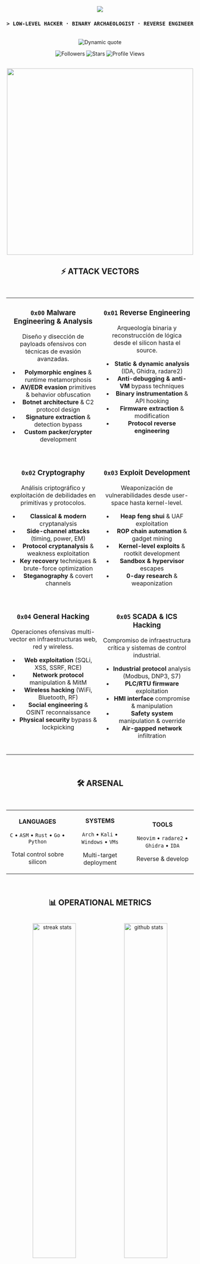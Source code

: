 <div align="center">

<!-- ═══════════════════════════ HEADER ═══════════════════════════ -->

<img src="https://capsule-render.vercel.app/api?type=waving&color=0:00ff41,100:39ff14&height=200&section=header&text=N111X&fontSize=80&fontColor=0a0a0a&animation=twinkling&fontAlignY=35"/>

<br>

### `> LOW-LEVEL HACKER · BINARY ARCHAEOLOGIST · REVERSE ENGINEER`

<br>

<img src="https://readme-typing-svg.demolab.com?font=Fira+Code&size=14&duration=3000&pause=1000&color=00FF41&center=true&vCenter=true&width=600&lines=%22Reverse+engineering+makes+everything+open+source.%22;Every+binary+is+a+puzzle.+Every+exploit+is+a+key.;Stack+frames+are+crime+scenes.+Silence+is+computation." alt="Dynamic quote"/>

<br>

![Followers](https://img.shields.io/github/followers/N111X?style=flat-square&logo=github&logoColor=00ff41&label=FOLLOWERS&labelColor=0a0a0a&color=00ff41)
![Stars](https://img.shields.io/github/stars/N111X?style=flat-square&logo=github&logoColor=00ff41&label=STARS&labelColor=0a0a0a&color=00ff41)
![Profile Views](https://komarev.com/ghpvc/?username=N111X&style=flat-square&color=00ff41&label=INTRUSIONS&labelColor=0a0a0a)

<br>

<!-- ═══════════════════════════ INTRO GIF ═══════════════════════════ -->

<img src="https://media3.giphy.com/media/v1.Y2lkPTc5MGI3NjExMTgyNnlhbnFyYnQwd3J4aXRuMWVkMGlleXgyNTlieTh6bzVjMDA2bSZlcD12MV9pbnRlcm5hbF9naWZfYnlfaWQmY3Q9Zw/YN96HMixmb0IGgefiI/giphy.gif" width="500"/>

<br>

<!-- ═══════════════════════════ ATTACK VECTORS ═══════════════════════════ -->

## ⚡ ATTACK VECTORS

<br>

<table align="center">
<tr>
<td width="50%" valign="top" align="center">

### `0x00` **Malware Engineering & Analysis**

Diseño y disección de payloads ofensivos con técnicas de evasión avanzadas.

- **Polymorphic engines** & runtime metamorphosis
- **AV/EDR evasion** primitives & behavior obfuscation
- **Botnet architecture** & C2 protocol design
- **Signature extraction** & detection bypass
- **Custom packer/crypter** development

<br>

</td>
<td width="50%" valign="top" align="center">

### `0x01` **Reverse Engineering**

Arqueología binaria y reconstrucción de lógica desde el silicon hasta el source.

- **Static & dynamic analysis** (IDA, Ghidra, radare2)
- **Anti-debugging & anti-VM** bypass techniques
- **Binary instrumentation** & API hooking
- **Firmware extraction** & modification
- **Protocol reverse engineering**

<br>

</td>
</tr>

<tr>
<td width="50%" valign="top" align="center">

### `0x02` **Cryptography**

Análisis criptográfico y exploitación de debilidades en primitivas y protocolos.

- **Classical & modern** cryptanalysis
- **Side-channel attacks** (timing, power, EM)
- **Protocol cryptanalysis** & weakness exploitation
- **Key recovery** techniques & brute-force optimization
- **Steganography** & covert channels

<br>

</td>
<td width="50%" valign="top" align="center">

### `0x03` **Exploit Development**

Weaponización de vulnerabilidades desde user-space hasta kernel-level.

- **Heap feng shui** & UAF exploitation
- **ROP chain automation** & gadget mining
- **Kernel-level exploits** & rootkit development
- **Sandbox & hypervisor** escapes
- **0-day research** & weaponization

<br>

</td>
</tr>

<tr>
<td width="50%" valign="top" align="center">

### `0x04` **General Hacking**

Operaciones ofensivas multi-vector en infraestructuras web, red y wireless.

- **Web exploitation** (SQLi, XSS, SSRF, RCE)
- **Network protocol** manipulation & MitM
- **Wireless hacking** (WiFi, Bluetooth, RF)
- **Social engineering** & OSINT reconnaissance
- **Physical security** bypass & lockpicking

<br>

</td>
<td width="50%" valign="top" align="center">

### `0x05` **SCADA & ICS Hacking**

Compromiso de infraestructura crítica y sistemas de control industrial.

- **Industrial protocol** analysis (Modbus, DNP3, S7)
- **PLC/RTU firmware** exploitation
- **HMI interface** compromise & manipulation
- **Safety system** manipulation & override
- **Air-gapped network** infiltration

<br>

</td>
</tr>
</table>

<br>

<!-- ═══════════════════════════ TECH STACK ═══════════════════════════ -->

## 🛠️ ARSENAL

<br>

<table align="center">
<tr>
<td align="center" width="33%">

**LANGUAGES**

`C` • `ASM` • `Rust` • `Go` • `Python`

Total control sobre silicon

</td>
<td align="center" width="33%">

**SYSTEMS**

`Arch` • `Kali` • `Windows` • `VMs`

Multi-target deployment

</td>
<td align="center" width="33%">

**TOOLS**

`Neovim` • `radare2` • `Ghidra` • `IDA`

Reverse & develop

</td>
</tr>
</table>

<br>

<!-- ═══════════════════════════ STATS ═══════════════════════════ -->

## 📊 OPERATIONAL METRICS

<br>

<img src="https://github-readme-streak-stats.herokuapp.com/?user=N111X&theme=dark&hide_border=true&background=0D1117&ring=00FF41&fire=00FF41&currStreakLabel=00FF41&stroke=00FF41&sideNums=00FF41&sideLabels=39FF14&dates=8B949E" width="48%" alt="streak stats"/>
<img src="https://github-readme-stats.vercel.app/api?username=N111X&show_icons=true&theme=dark&bg_color=0d1117&title_color=00ff41&text_color=c9d1d9&icon_color=00ff41&border_color=30363d&hide_border=false&count_private=true&include_all_commits=true&rank_icon=github" width="48%" alt="github stats"/>

<br>

<img src="https://github-readme-stats.vercel.app/api/top-langs/?username=N111X&layout=compact&theme=dark&bg_color=0d1117&title_color=00ff41&text_color=c9d1d9&border_color=30363d&hide_border=false&langs_count=8&hide=html,css" width="48%" alt="top languages"/>
<img src="https://github-profile-trophy.vercel.app/?username=N111X&theme=darkhub&no-frame=true&no-bg=true&column=4&margin-w=5&margin-h=5&rank=SECRET,SSS,SS,S,AAA,AA,A" width="48%" alt="trophies"/>

<br>

<!-- ═══════════════════════════ ACTIVITY ═══════════════════════════ -->

<img src="https://github-readme-activity-graph.vercel.app/graph?username=N111X&bg_color=0d1117&color=00ff41&line=39ff14&point=00ff41&area=true&hide_border=true" width="98%" alt="activity graph"/>

<br>

<!-- ═══════════════════════════ CONTACT ═══════════════════════════ -->

## 📡 ESTABLISH CONNECTION

<br>

[![YouTube](https://img.shields.io/badge/YouTube-%40NIX--l3v-ff0000?style=for-the-badge&logo=youtube&logoColor=white&labelColor=0a0a0a)](https://www.youtube.com/@NIX-l3v)
[![Twitter](https://img.shields.io/badge/Twitter-%40N1IX__D-1DA1F2?style=for-the-badge&logo=x&logoColor=white&labelColor=0a0a0a)](https://x.com/N1IX_D)
[![LinkedIn](https://img.shields.io/badge/LinkedIn-synixd-0077B5?style=for-the-badge&logo=linkedin&logoColor=white&labelColor=0a0a0a)](https://www.linkedin.com/in/synixd/)

<br>

[![Email](https://img.shields.io/badge/Email-n11ixxor64%40gmail.com-00ff41?style=for-the-badge&logo=gmail&logoColor=white&labelColor=0a0a0a)](mailto:n11ixxor64@gmail.com)
[![Discord](https://img.shields.io/badge/Discord-n111x%231337-5865F2?style=for-the-badge&logo=discord&logoColor=white&labelColor=0a0a0a)](https://discord.com)

<br>

<!-- ═══════════════════════════ MUSIC ═══════════════════════════ -->

## 🎵 CURRENTLY DISASSEMBLING TO

<br>

<a href="https://open.spotify.com/user/31p7gtifiqew6q5kkcn7gzk4owae">
  <img src="https://spotify-recently-played-readme.vercel.app/api?user=31p7gtifiqew6q5kkcn7gzk4owae&count=5&unique=false" width="400" alt="Spotify"/>
</a>

<br>

<!-- ═══════════════════════════ FOOTER ═══════════════════════════ -->

<br>

```
╔════════════════════════════════════════════════════════════════════╗
║  [0x00] Trust nothing — verify every byte                         ║
║  [0x01] Stack frames are crime scenes                             ║
║  [0x02] Silence is computation, not absence                       ║
║  [0x03] Every binary is documentation — if you can read it        ║
║  [0xFF] Reality is just poorly implemented firmware               ║
╚════════════════════════════════════════════════════════════════════╝
```

<br>

<img src="https://media.giphy.com/media/xUPGcEliCc7bETyfO8/giphy.gif" height="100"/>

<br>

```
[CARRIER SIGNAL LOST]
```

<br>

<img src="https://capsule-render.vercel.app/api?type=waving&color=0:00ff41,100:39ff14&height=120&section=footer"/>

</div>

